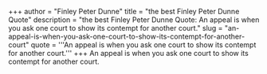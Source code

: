 +++
author = "Finley Peter Dunne"
title = "the best Finley Peter Dunne Quote"
description = "the best Finley Peter Dunne Quote: An appeal is when you ask one court to show its contempt for another court."
slug = "an-appeal-is-when-you-ask-one-court-to-show-its-contempt-for-another-court"
quote = '''An appeal is when you ask one court to show its contempt for another court.'''
+++
An appeal is when you ask one court to show its contempt for another court.

